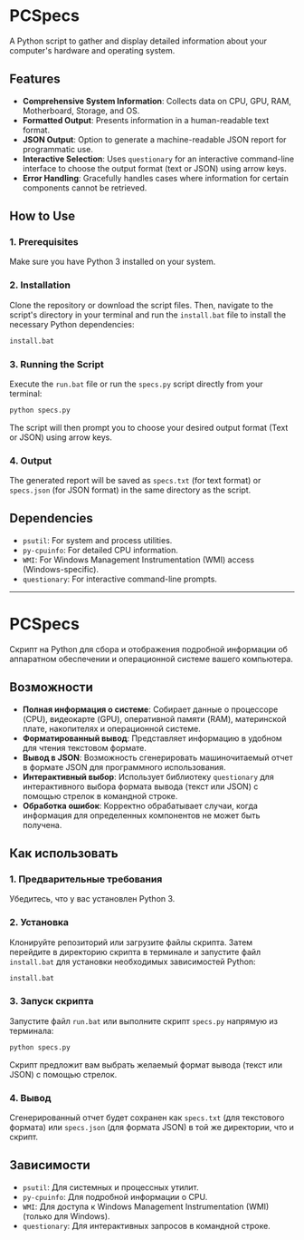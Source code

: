 # PCSpecs

A Python script to gather and display detailed information about your computer's hardware and operating system.

## Features

-   **Comprehensive System Information**: Collects data on CPU, GPU, RAM, Motherboard, Storage, and OS.
-   **Formatted Output**: Presents information in a human-readable text format.
-   **JSON Output**: Option to generate a machine-readable JSON report for programmatic use.
-   **Interactive Selection**: Uses `questionary` for an interactive command-line interface to choose the output format (text or JSON) using arrow keys.
-   **Error Handling**: Gracefully handles cases where information for certain components cannot be retrieved.

## How to Use

### 1. Prerequisites

Make sure you have Python 3 installed on your system.

### 2. Installation

Clone the repository or download the script files. Then, navigate to the script's directory in your terminal and run the `install.bat` file to install the necessary Python dependencies:

```bash
install.bat
```

### 3. Running the Script

Execute the `run.bat` file or run the `specs.py` script directly from your terminal:

```bash
python specs.py
```

The script will then prompt you to choose your desired output format (Text or JSON) using arrow keys.

### 4. Output

The generated report will be saved as `specs.txt` (for text format) or `specs.json` (for JSON format) in the same directory as the script.

## Dependencies

-   `psutil`: For system and process utilities.
-   `py-cpuinfo`: For detailed CPU information.
-   `WMI`: For Windows Management Instrumentation (WMI) access (Windows-specific).
-   `questionary`: For interactive command-line prompts.

---

# PCSpecs

Скрипт на Python для сбора и отображения подробной информации об аппаратном обеспечении и операционной системе вашего компьютера.

## Возможности

-   **Полная информация о системе**: Собирает данные о процессоре (CPU), видеокарте (GPU), оперативной памяти (RAM), материнской плате, накопителях и операционной системе.
-   **Форматированный вывод**: Представляет информацию в удобном для чтения текстовом формате.
-   **Вывод в JSON**: Возможность сгенерировать машиночитаемый отчет в формате JSON для программного использования.
-   **Интерактивный выбор**: Использует библиотеку `questionary` для интерактивного выбора формата вывода (текст или JSON) с помощью стрелок в командной строке.
-   **Обработка ошибок**: Корректно обрабатывает случаи, когда информация для определенных компонентов не может быть получена.

## Как использовать

### 1. Предварительные требования

Убедитесь, что у вас установлен Python 3.

### 2. Установка

Клонируйте репозиторий или загрузите файлы скрипта. Затем перейдите в директорию скрипта в терминале и запустите файл `install.bat` для установки необходимых зависимостей Python:

```bash
install.bat
```

### 3. Запуск скрипта

Запустите файл `run.bat` или выполните скрипт `specs.py` напрямую из терминала:

```bash
python specs.py
```

Скрипт предложит вам выбрать желаемый формат вывода (текст или JSON) с помощью стрелок.

### 4. Вывод

Сгенерированный отчет будет сохранен как `specs.txt` (для текстового формата) или `specs.json` (для формата JSON) в той же директории, что и скрипт.

## Зависимости

-   `psutil`: Для системных и процессных утилит.
-   `py-cpuinfo`: Для подробной информации о CPU.
-   `WMI`: Для доступа к Windows Management Instrumentation (WMI) (только для Windows).
-   `questionary`: Для интерактивных запросов в командной строке.